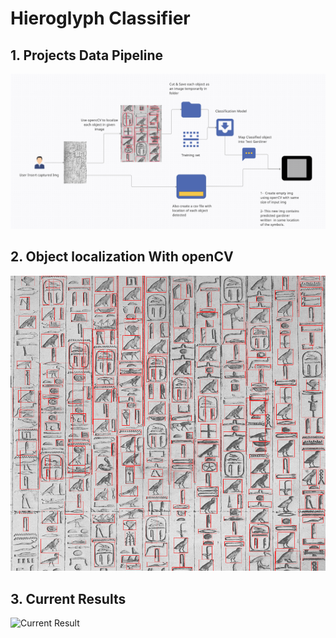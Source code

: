 # Hieroglyph Classifier

## 1. Projects Data Pipeline
![Project's Pipeline](https://github.com/ahmedtarek1325/Hieroglyphs-Classification/blob/master/CV_pipeline.png)


## 2. Object localization With openCV
![Object localization](https://github.com/ahmedtarek1325/Hieroglyphs-Classification/blob/master/img.png)

## 3. Current Results
![Current Result](./../results/out.png)
